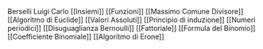 Berselli Luigi Carlo
[[Insiemi]]
[[Funzioni]] 
[[Massimo Comune Divisore]]
[[Algoritmo di Euclide]]
[[Valori Assoluti]]
[[Principio di induzione]]
[[Numeri periodici]]
[[Disuguaglianza Bernoulli]]
[[Fattoriale]]
[[Formula del Binomio]]
[[Coefficiente Binomiale]]
[[Algoritmo di Erone]]
